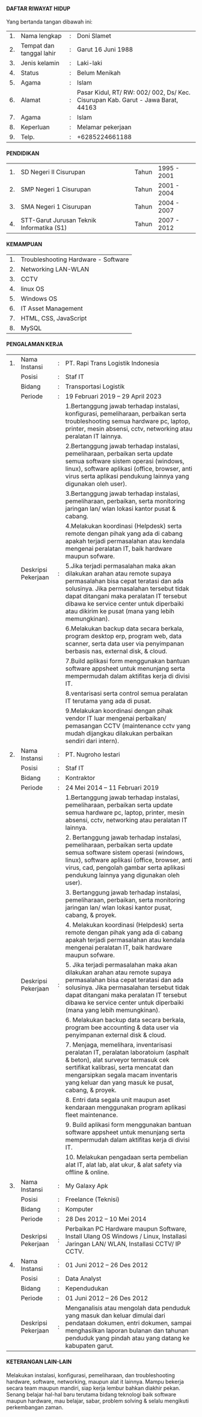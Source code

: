 <html lang="en">
<head>
    <meta charset="UTF-8">
    <meta http-equiv="X-UA-Compatible" content="IE=edge">
    <meta name="viewport" content="width=device-width, initial-scale=1.0">
</head>
<body>
    <h4>DAFTAR RIWAYAT HIDUP</h4>
    <p>Yang bertanda tangan dibawah ini:</p>
    <table>
    <tr>
        <td>1.</td>
        <td>Nama lengkap</td>
        <td>:</td>
        <td>Doni Slamet</td>
    </tr>
    <tr>
        <td>2.</td>
        <td>Tempat dan tanggal lahir</td>
        <td>:</td>
        <td>Garut 16 Juni 1988</td>       
    </tr>
    <tr>
        <td>3.</td>
        <td>Jenis kelamin</td>
        <td>:</td>
        <td>Laki-laki</td>       
    </tr>
    <tr>
        <td>4.</td>
        <td>Status</td>
        <td>:</td>
        <td>Belum Menikah</td>       
    </tr> 
    <tr>
        <td>5.</td>
        <td>Agama</td>
        <td>:</td>
        <td>Islam</td>       
    </tr> 
    <tr>
        <td>6.</td>
        <td>Alamat</td>
        <td>:</td>
        <td>Pasar Kidul, RT/ RW: 002/ 002, Ds/ Kec. Cisurupan
            Kab. Garut - Jawa Barat, 44163</td>       
    </tr> 
    <tr>
        <td>7.</td>
        <td>Agama</td>
        <td>:</td>
        <td>Islam</td>       
    </tr> 
    <tr>
        <td>8.</td>
        <td>Keperluan</td>
        <td>:</td>
        <td>Melamar pekerjaan</td>       
    </tr> 
    <tr>
        <td>9.</td>
        <td>Telp.</td>
        <td>:</td>
        <td>+6285224661188</td>       
    </tr>         
    </table>
    <h4>PENDIDIKAN</h4>
    <table>
        <tr>
            <td>1.</td>
            <td>SD Negeri II Cisurupan</td>
            <td>Tahun</td>
            <td>1995 - 2001</td>
        </tr>
        <tr>
            <td>2.</td>
            <td>SMP Negeri 1 Cisurupan</td>
            <td>Tahun</td>
            <td>2001 - 2004</td>
        </tr>
        <tr>
            <td>3.</td>
            <td>SMA Negeri 1 Cisurupan</td>
            <td>Tahun</td>
            <td>2004 - 2007</td>
        </tr>
        <tr>
            <td>4.</td>
            <td>STT-Garut Jurusan Teknik Informatika (S1)</td>
            <td>Tahun</td>
            <td>2007 - 2012</td>
        </tr>
    </table>
    <h4>KEMAMPUAN</h4>
    <table>
        <tr>
            <td>1.</td>
            <td>Troubleshooting Hardware - Software</td>
        </tr>
        <tr>
            <td>2.</td>
            <td>Networking LAN-WLAN</td>
        </tr>
        <tr>
            <td>3.</td>
            <td>CCTV</td>
        </tr>
        <tr>
            <td>4.</td>
            <td>linux OS</td>
        </tr>
        <tr>
            <td>5.</td>
            <td>Windows OS</td>
        </tr>
        <tr>
            <td>6.</td>
            <td>IT Asset Management</td>
        </tr>
        <tr>
            <td>7.</td>
            <td>HTML, CSS, JavaScript</td>
        </tr>
        <tr>
            <td>8.</td>
            <td>MySQL</td>
        </tr>
    </table>
    <h4>PENGALAMAN KERJA</h4>
    <table>
        <tr>
            <td>1.</td>
            <td>Nama Instansi</td>
            <td>:</td>
            <td>PT. Rapi Trans Logistik Indonesia</td>
        </tr>
        <tr>
            <td></td>
            <td>Posisi</td>
            <td>:</td>
            <td>Staf IT</td>
        </tr>
        <tr>
            <td></td>
            <td>Bidang</td>
            <td>:</td>
            <td>Transportasi Logistik</td>
        </tr>
        <tr>
            <td></td>
            <td>Periode</td>
            <td>:</td>
            <td>19 Februari 2019 – 29 April 2023</td>
        </tr>
        <tr>
            <td></td>
            <td rowspan="9">Deskripsi Pekerjaan</td>
            <td rowspan="9">:</td>
            <td>1.Bertanggung jawab terhadap instalasi, konfigurasi, pemeliharaan, perbaikan serta troubleshooting semua hardware pc, laptop, printer, mesin absensi, cctv, networking atau peralatan IT lainnya.</td>
            <tr>
                <td></td>
                <td>2.Bertanggung jawab terhadap instalasi, pemeliharaan, perbaikan serta update semua software sistem operasi (windows, linux), software aplikasi (office, browser, anti virus serta aplikasi pendukung lainnya yang digunakan oleh user).</td>
            </tr>
            <tr>
                <td></td>
                <td>3.Bertanggung jawab terhadap instalasi, pemeliharaan, perbaikan, serta monitoring jaringan lan/ wlan lokasi kantor pusat & cabang.</td>
            </tr>
            <tr>
                <td></td>
                <td>4.Melakukan koordinasi (Helpdesk) serta remote dengan pihak yang ada di cabang apakah terjadi permasalahan atau kendala mengenai peralatan IT, baik hardware maupun sofware.</td>
            </tr>
            <tr>
                <td></td>
                <td>5.Jika terjadi permasalahan maka akan dilakukan arahan atau remote supaya permasalahan bisa cepat teratasi dan ada solusinya. Jika permasalahan tersebut tidak dapat ditangani maka peralatan IT tersebut dibawa ke service center untuk diperbaiki atau dikirim ke pusat (mana yang lebih memungkinan).</td>
            </tr>
            <tr>
                <td></td>
                <td>6.Melakukan backup data secara berkala, program desktop erp, program web, data scanner, serta data user via penyimpanan berbasis nas, external disk, & cloud.</td>
            </tr>
             <tr>
                <td></td>
                <td>7.Build aplikasi form menggunakan bantuan software appsheet untuk menunjang serta mempermudah dalam aktifitas kerja di divisi IT.</td>
             </tr>
             <tr> 
                <td></td>
                <td>8.ventarisasi serta control semua peralatan IT terutama yang ada di pusat.</td>
             </tr>
              <tr>
                <td></td>
                <td>9.Melakukan koordinasi dengan pihak vendor IT luar mengenai perbaikan/ pemasangan CCTV (maintenance cctv yang mudah dijangkau dilakukan perbaikan sendiri dari intern).</td>
            </tr>           
        </tr>
        <tr>
            <td>2.</td>
            <td>Nama Instansi</td>
            <td>:</td>
            <td>PT. Nugroho lestari</td>
        </tr>
        <tr>
            <td></td>
            <td>Posisi</td>
            <td>:</td>
            <td>Staf IT</td>
        </tr>
        <tr>
            <td></td>
            <td>Bidang</td>
            <td>:</td>
            <td>Kontraktor</td>
        </tr>
        <tr>
            <td></td>
            <td>Periode</td>
            <td>:</td>
            <td>24 Mei 2014 – 11 Februari 2019</td>
        </tr>
        <tr>
            <td></td>
            <td rowspan="10">Deskripsi Pekerjaan</td>
            <td rowspan="10">:</td>
            <td>1.Bertanggung jawab terhadap instalasi, pemeliharaan, perbaikan serta update semua hardware pc, laptop, printer, mesin absensi, cctv, networking atau peralatan IT lainnya.</td>
            <tr>
                <td></td>
                <td>2. Bertanggung jawab terhadap instalasi, pemeliharaan, perbaikan serta update semua software sistem operasi (windows, linux), software aplikasi (office, browser, anti virus, cad, pengolah gambar serta aplikasi pendukung lainnya yang digunakan oleh user).</td>
            </tr>
            <tr>
                <td></td>
                <td>3. Bertanggung jawab terhadap instalasi, pemeliharaan, perbaikan, serta monitoring jaringan lan/ wlan lokasi kantor pusat, cabang, & proyek.</td>
            </tr>
            <tr>
                <td></td>
                <td>4. Melakukan koordinasi (Helpdesk) serta remote dengan pihak yang ada di cabang apakah terjadi permasalahan atau kendala mengenai peralatan IT, baik hardware maupun sofware.</td>
            </tr>
            <tr>
                <td></td>
                <td>5. Jika terjadi permasalahan maka akan dilakukan arahan atau remote supaya permasalahan bisa cepat teratasi dan ada solusinya. Jika permasalahan tersebut tidak dapat ditangani maka peralatan IT tersebut dibawa ke service center untuk diperbaiki (mana yang lebih memungkinan).</td>
            </tr>
            <tr>
                <td></td>
                <td>6. Melakukan backup data secara berkala, program bee accounting & data user via penyimpanan external disk & cloud.</td>
            </tr>
             <tr>
                <td></td>
                <td>7. Menjaga, memelihara, inventarisasi peralatan IT, peralatan laboratoium (asphalt & beton), alat surveyor termasuk cek sertifikat kalibrasi, serta mencatat dan mengarsipkan segala macam inventaris yang keluar dan yang masuk ke pusat, cabang, & proyek.</td>
             </tr>
             <tr> 
                <td></td>
                <td>8. Entri data segala unit maupun aset kendaraan menggunakan program aplikasi fleet maintenance.</td>
             </tr>
              <tr>
                <td></td>
                <td>9. Build aplikasi form menggunakan bantuan software appsheet untuk menunjang serta mempermudah dalam aktifitas kerja di divisi IT.</td>
            </tr>
            <tr>
                <td></td>
                <td>10. Melakukan pengadaan serta pembelian alat IT, alat lab, alat ukur, & alat safety via offline & online.</td>
            </tr>          
        </tr>
        <tr>
            <td>3.</td>
            <td>Nama Instansi</td>
            <td>:</td>
            <td>My Galaxy Apk</td>
        </tr>
        <tr>
            <td></td>
            <td>Posisi</td>
            <td>:</td>
            <td>Freelance (Teknisi)</td>
        </tr>
        <tr>
            <td></td>
            <td>Bidang</td>
            <td>:</td>
            <td>Komputer</td>
        </tr>
        <tr>
            <td></td>
            <td>Periode</td>
            <td>:</td>
            <td>28 Des 2012 – 10 Mei 2014</td>
        </tr>
        <tr>
            <td></td>
            <td rowspan="1">Deskripsi Pekerjaan</td>
            <td rowspan="1">:</td>
            <td>Perbaikan PC Hardware maupun Software, Install Ulang OS Windows / Linux, Installasi Jaringan LAN/ WLAN, Installasi CCTV/ IP CCTV.</td>  
        </tr>
        <tr>
            <td>4.</td>
            <td>Nama Instansi</td>
            <td>:</td>
            <td>01 Juni 2012 – 26 Des 2012</td>
        </tr>
        <tr>
            <td></td>
            <td>Posisi</td>
            <td>:</td>
            <td>Data Analyst</td>
        </tr>
        <tr>
            <td></td>
            <td>Bidang</td>
            <td>:</td>
            <td>Kependudukan</td>
        </tr>
        <tr>
            <td></td>
            <td>Periode</td>
            <td>:</td>
            <td>01 Juni 2012 – 26 Des 2012</td>
        </tr>
        <tr>
            <td></td>
            <td rowspan="1">Deskripsi Pekerjaan</td>
            <td rowspan="1">:</td>
            <td>Menganalisis atau mengolah data penduduk yang masuk dan keluar dimulai dari pendataan dokumen, entri dokumen, sampai menghasilkan laporan bulanan dan tahunan penduduk yang pindah atau yang datang ke kabupaten garut.</td>
        </tr>    
    </table>
<h4>KETERANGAN LAIN-LAIN</h4>
<p>Melakukan instalasi, konfigurasi, pemeliharaan, dan troubleshooting hardware, software, networking, maupun alat it lainnya. Mampu bekerja secara team maupun mandiri, siap kerja lembur bahkan diakhir pekan. Senang belajar hal-hal baru terutama bidang teknologi baik software maupun hardware, mau belajar, sabar, problem solving & selalu mengikuti perkembangan zaman.</p>
</body>
</html>
